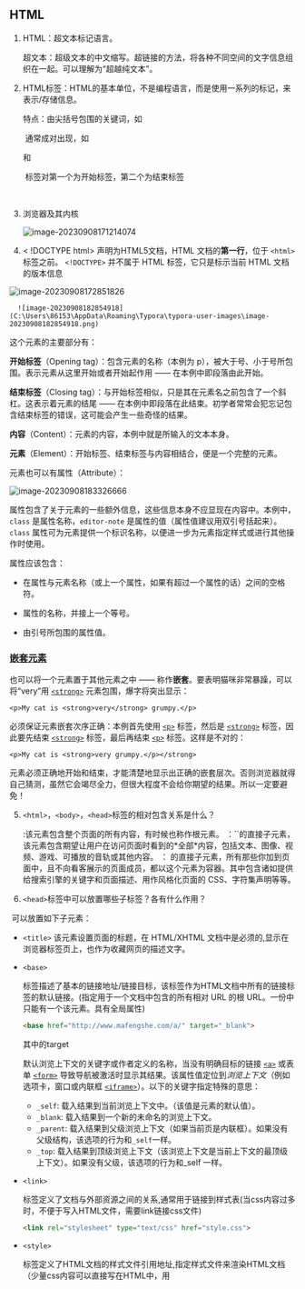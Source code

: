 ## HTML

1. HTML：超文本标记语言。

   超文本：超级文本的中文缩写。超链接的方法，将各种不同空间的文字信息组织在一起。可以理解为“超越纯文本”。

   

2. HTML标签：HTML的基本单位，不是编程语言，而是使用一系列的标记，来表示/存储信息。

   特点：由尖括号包围的关键词，如<html>

   ​            通常成对出现，如<div>和 </div>

   ​            标签对第一个为开始标签，第二个为结束标签

   ​             

3. 浏览器及其内核

   ![image-20230908171214074](C:\Users\86153\AppData\Roaming\Typora\typora-user-images\image-20230908171214074.png)

   

4.  < !DOCTYPE html> 声明为HTML5文档，HTML 文档的**第一行**，位于 `<html>` 标签之前。 `<!DOCTYPE>` 并不属于 HTML 标签，它只是标示当前 HTML 文档的版本信息

   ![image-20230908172851826](C:\Users\86153\AppData\Roaming\Typora\typora-user-images\image-20230908172851826.png)

      ![image-20230908182854918](C:\Users\86153\AppData\Roaming\Typora\typora-user-images\image-20230908182854918.png)

这个元素的主要部分有：

**开始标签**（Opening tag）：包含元素的名称（本例为 p），被大于号、小于号所包围。表示元素从这里开始或者开始起作用 —— 在本例中即段落由此开始。

**结束标签**（Closing tag）：与开始标签相似，只是其在元素名之前包含了一个斜杠。这表示着元素的结尾 —— 在本例中即段落在此结束。初学者常常会犯忘记包含结束标签的错误，这可能会产生一些奇怪的结果。

**内容**（Content）：元素的内容，本例中就是所输入的文本本身。

**元素**（Element）：开始标签、结束标签与内容相结合，便是一个完整的元素。

元素也可以有属性（Attribute）：

![image-20230908183326666](C:\Users\86153\AppData\Roaming\Typora\typora-user-images\image-20230908183326666.png)

属性包含了关于元素的一些额外信息，这些信息本身不应显现在内容中。本例中，`class` 是属性名称，`editor-note` 是属性的值（属性值建议用双引号括起来）。`class` 属性可为元素提供一个标识名称，以便进一步为元素指定样式或进行其他操作时使用。

属性应该包含：

+ 在属性与元素名称（或上一个属性，如果有超过一个属性的话）之间的空格符。

+ 属性的名称，并接上一个等号。

+ 由引号所包围的属性值。



### [嵌套元素](https://developer.mozilla.org/zh-CN/docs/Learn/Getting_started_with_the_web/HTML_basics#嵌套元素)

也可以将一个元素置于其他元素之中 —— 称作**嵌套**。要表明猫咪非常暴躁，可以将“very”用 [`<strong>`](https://developer.mozilla.org/zh-CN/docs/Web/HTML/Element/strong) 元素包围，爆字将突出显示：

```
<p>My cat is <strong>very</strong> grumpy.</p>
```

必须保证元素嵌套次序正确：本例首先使用 [`<p>`](https://developer.mozilla.org/zh-CN/docs/Web/HTML/Element/p) 标签，然后是 [`<strong>`](https://developer.mozilla.org/zh-CN/docs/Web/HTML/Element/strong) 标签，因此要先结束 [`<strong>`](https://developer.mozilla.org/zh-CN/docs/Web/HTML/Element/strong) 标签，最后再结束 [`<p>`](https://developer.mozilla.org/zh-CN/docs/Web/HTML/Element/p) 标签。这样是不对的：

```
<p>My cat is <strong>very grumpy.</p></strong>
```

元素必须正确地开始和结束，才能清楚地显示出正确的嵌套层次。否则浏览器就得自己猜测，虽然它会竭尽全力，但很大程度不会给你期望的结果。所以一定要避免！



5. `<html>`，`<body>`，`<head>`标签的相对包含关系是什么？

   <html>:该元素包含整个页面的所有内容，有时候也称作根元素。

   <body>：`<html>`的直接子元素，该元素包含期望让用户在访问页面时看到的*全部*内容，包括文本、图像、视频、游戏、可播放的音轨或其他内容。

   <head>： <html>的直接子元素，所有那些你加到页面中，且不向看客展示的页面成员，都以这个元素为容器。其中包含诸如提供给搜索引擎的关键字和页面描述、用作风格化页面的 CSS、字符集声明等等。



6. `<head>`标签中可以放置哪些子标签？各有什么作用？

​       可以放置如下子元素：

- `<title>` 该元素设置页面的标题，在 HTML/XHTML 文档中是必须的,显示在浏览器标签页上，也作为收藏网页的描述文字。

- ```
  <base>
  ```

  标签描述了基本的链接地址/链接目标，该标签作为HTML文档中所有的链接标签的默认链接。(指定用于一个文档中包含的所有相对 URL 的根 URL。一份中只能有一个该元素。具有全局属性)

  ```html
  <base href="http://www.mafengshe.com/a/" target="_blank">
  ```

  其中的target

  默认浏览上下文的关键字或作者定义的名称，当没有明确目标的链接 [`<a>`](https://developer.mozilla.org/zh-CN/docs/Web/HTML/Element/a) 或表单 [`<form>`](https://developer.mozilla.org/zh-CN/docs/Web/HTML/Element/form) 导致导航被激活时显示其结果。该属性值定位到*浏览上下文*（例如选项卡，窗口或内联框 [`<iframe>`](https://developer.mozilla.org/zh-CN/docs/Web/HTML/Element/iframe)）。以下的关键字指定特殊的意思：

  - `_self`: 载入结果到当前浏览上下文中。（该值是元素的默认值）。
  - `_blank`: 载入结果到一个新的未命名的浏览上下文。
  - `_parent`: 载入结果到父级浏览上下文（如果当前页是内联框）。如果没有父级结构，该选项的行为和`_self`一样。
  - `_top`: 载入结果到顶级浏览上下文（该浏览上下文是当前上下文的最顶级上下文）。如果没有父级，该选项的行为和_self 一样。

- ```
  <link>
  ```

  标签定义了文档与外部资源之间的关系,通常用于链接到样式表(当css内容过多时，不便于写入HTML文件，需要link链接css文件)

  ```html
  <link rel="stylesheet" type="text/css" href="style.css">
  ```

- ```
  <style>
  ```

  标签定义了HTML文档的样式文件引用地址,指定样式文件来渲染HTML文档（少量css内容可以直接写在HTML中，用<style>标签）

  ```html
  <style type="text/css">
    body {background-color:yellow}
    p {color:blue}
  </style>
  ```

- ```
  <meta>
  ```

  标签提供了元数据.元数据也不显示在页面上，但会被浏览器解析。META元素通常用于指定网页的描述，关键词，文件的最后修改时间，作者，和其他元数据。元数据可以使用于浏览器（如何显示内容或重新加载页面），搜索引擎（关键词），或其他Web服务。一般放置于[<head>]()区域

  - 这个元素简单地指定了文档的字符编码——在这个文档中被允许使用的字符集。`utf-8`是一个通用的字符集，它包含了任何人类语言中的大部分字符，意味着该网页可以显示任何语言；所以对于你的每个页面都使用这个设置会是一个好主意！也就是说，你的页面可以很好地处理中文和日文：

    ```html
    <meta charset="utf-8">
    ```

  - 为网页定义描述内容

    name指定了元素类型；说明该元素包含什么类型信息

    content指定实际的元数据内容

    ```html
    <meta name="keywords" content="HTML, CSS, JavaScript">
    ```

  - 定义网页作者

    ```html
    <meta name="author" content="mafengshe">
    ```

    这两个例子为搜索引擎提供了该网页的关键信息，当用户进行关键字搜索时，该段的内容与关键字匹配高，位置就更靠前。

  - 定时刷新当前页面（30秒）

    ```html
    <meta http-equiv="refresh" content="30">
    ```

- `<script>`标签用于加载脚本文件，如： JavaScript。在标签内部书写脚本或引入脚本文件位置

  ```html
  <script type="text/javascript">
    document.write("Hello World!")
  </script>
  ```

  ```html
  <script type="text/javascript" src="scripts.js"></script>
  ```



### 代码题

https://github.com/bunanan19/mfs-homework/blob/main/test.html







